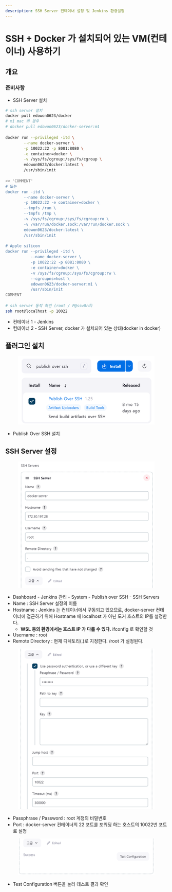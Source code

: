 ```yaml
---
description: SSH Server 컨테이너 설정 및 Jenkins 환경설정
---
```


# SSH + Docker 가 설치되어 있는 VM(컨테이너) 사용하기

## 개요

### 준비사항

* SSH Server 설치

```bash
# ssh server 설치
docker pull edowon0623/docker
# m1 mac 의 경우
# docker pull edowon0623/docker-server:m1

docker run --privileged -itd \
        --name docker-server \
        -p 10022:22 -p 8081:8080 \
        -e container=docker \
        -v /sys/fs/cgroup:/sys/fs/cgroup \
        edowon0623/docker:latest \
        /usr/sbin/init
        
<< 'COMMENT'
# 또는
docker run -itd \
        --name docker-server \
        -p 10022:22 -e container=docker \
        --tmpfs /run \
        --tmpfs /tmp \
        -v /sys/fs/cgroup:/sys/fs/cgroup:ro \
        -v /var/run/docker.sock:/var/run/docker.sock \
        edowon0623/docker:latest \
        /usr/sbin/init
        
# Apple silicon
docker run --privileged -itd \
           --name docker-server \
           -p 10022:22 -p 8081:8080 \
           -e container=docker \
           -v /sys/fs/cgroup:/sys/fs/cgroup:rw \
           --cgroupns=host \
           edowon0623/docker-server:m1 \
           /usr/sbin/init
COMMENT

# ssh server 동작 확인 (root / P@ssw0rd)
ssh root@localhost -p 10022
```



* 컨테이너 1 - Jenkins
* 컨테이너 2 - SSH Server, docker 가 설치되어 있는 상태(docker in docker)



## 플러그인 설치

<figure><img src="../../.gitbook/assets/image (4) (1) (1) (1) (1).png" alt=""><figcaption></figcaption></figure>

* Publish Over SSH 설치



## SSH Server  설정

<figure><img src="../../.gitbook/assets/image (3) (1) (1) (1) (1) (1).png" alt=""><figcaption></figcaption></figure>

* Dashboard - Jenkins 관리 - System - Publish over SSH - SSH Servers
* Name : SSH Server 설정의 이름
* Hostname : Jenkins 는 컨테이너에서 구동되고 있으므로,  docker-server 컨테이너에 접근하기 위해 Hostname 에 localhost 가 아닌 도커 호스트의 IP를 설정한다.
  * **WSL 등의 환경에서는 호스트 IP 가 다를 수 있다.** ifconfig 로 확인할 것
* Username : root
* Remote Directory : 현재 디렉토리(.)로 지정한다. /root 가 설정된다.

<figure><img src="../../.gitbook/assets/image (2) (1) (1) (1) (1) (1).png" alt=""><figcaption></figcaption></figure>

* Passphrase / Password : root 계정의 비밀번호
* Port : docker-server 컨테이너의 22 포트를 포워딩 하는 호스트의  10022번 포트로 설정

<figure><img src="../../.gitbook/assets/image (5) (1) (1).png" alt=""><figcaption></figcaption></figure>

* Test Configuration 버튼을 눌러 테스트 결과 확인



##
